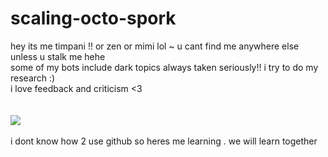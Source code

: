# scaling-octo-spork

hey its me timpani !! or zen or mimi lol ~ u cant find me anywhere else unless u stalk me hehe <br/>
some of my bots include dark topics always taken seriously!! i try to do my research :) <br/>
i love feedback and criticism <3 <br/>
<br/>
<br/>
<img src="https://external-media.spacehey.net/media/stCN_tj_6loDiTufZl7CvAUF_URGOFTQBEj3xThN1vx4=/https://pics.prcm.jp/pib29423283/3580836/gif/3580836.gif">
<br/>
<br/>
i dont know how 2 use github so heres me learning . we will learn together
